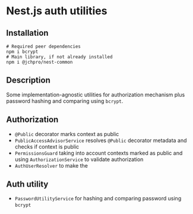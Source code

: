 # Nest.js auth utilities

## Installation

```shell
# Required peer dependencies
npm i bcrypt
# Main library, if not already installed
npm i @jchpro/nest-common
```

## Description

Some implementation-agnostic utilities for authorization mechanism plus password hashing and comparing using `bcrypt`.

## Authorization

- `@Public` decorator marks context as public
- `PublicAccessAdvisorService` resolves `@Public` decorator metadata and checks if context is public
- `PermissionsGuard` taking into account contexts marked as public and using `AuthorizationService` to validate authorization
- `AuthUserResolver` to make the 

## Auth utility

- `PasswordUtilityService` for hashing and comparing password using `bcrypt`
